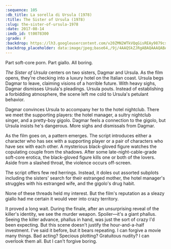 ```yaml
---
:sequence: 105
:db_title: La sorella di Ursula (1978)
:title: The Sister of Ursula (1978)
:slug: the-sister-of-ursula-1978
:date: 2017-08-14
:imdb_id: tt0078300
:grade: F
:backdrop: https://lh3.googleusercontent.com/v20ZMN2WTkVQqGisREAy9879csTflVwhACGU211y0616Z0VZLWCyfo6mGFAj1KEbkzoaULhvqE_H-_sZjHvdVFlP1MIVX5dpdY9f6aQUG253POfiVc6Iyhp1frKAmbTNrWrbSoC86g=w1000-l75-rj
:backdrop_placeholder: data:image/jpeg;base64,/9j/4AAQSkZJRgABAQAAAQABAAD/4QAqRXhpZgAASUkqAAgAAAABADEBAgAHAAAAGgAAAAAAAABHb29nbGUAAP/bAIQAKBweHR4ZKCMVLS0rKDA8ZEE8Nzcwe0xdSWSRgI2Wj4CMiqC05sOgqtqtioDI/8va7vX///+bwfP///r/5v3/+AErLS08NTB2NTV2+KWAmezs7Ozs+Oz47Oz47Ozs7Ozs+Ozs+Pjs7Ozs7Ozs7Ozs7Ozs7Pjs7Ozs7Ozs7Ozs7Ozs/8AAEQgACwAUAwEiAAIRAQMRAf/EABcAAQADAAAAAAAAAAAAAAAAAAABAgX/xAAcEAACAQUBAAAAAAAAAAAAAAAAARECITEygRL/xAAUAQEAAAAAAAAAAAAAAAAAAAAA/8QAFBEBAAAAAAAAAAAAAAAAAAAAAP/aAAwDAQACEQMRAD8Ax6Uns44SlRL9N4tCKgAAAP/Z
---
```


Part soft-core porn. Part giallo. All boring. 

_The Sister of Ursula_ centers on two sisters, Dagmar and Ursula. As the film opens, they're checking into a luxury hotel on the Italian coast. Ursula begs Dagmar to leave, claiming visions of a horrible future. With heavy sighs, Dagmar dismisses Ursula's pleadings. Ursula pouts. Instead of establishing a forbidding atmosphere, the scene left me cold to Ursula's petulant behavior. 

Dagmar convinces Ursula to accompany her to the hotel nightclub. There we meet the supporting players: the hotel manager, a sultry nightclub singer, and a pretty-boy gigolo. Dagmar feels a connection to the gigolo, but Ursula insists he's dangerous. More sighs and dismissals from Dagmar.

As the film goes on, a pattern emerges. The script introduces either a character who has sex with a supporting player or a pair of characters who have sex with each other. A mysterious black-gloved figure watches the copulating couple from the shadows. After some late-night-cable-grade soft-core erotica, the black-gloved figure kills one or both of the lovers. Aside from a slashed throat, the violence occurs off-screen. 

The script offers few red herrings. Instead, it doles out assorted subplots including the sisters' search for their estranged mother, the hotel manager's struggles with his estranged wife, and the gigolo's drug habit. 

None of these threads held my interest. But the film's reputation as a sleazy giallo had me certain it would veer into crazy territory. 

It proved a long wait. During the finale, after an unsurprising reveal of the killer's identity, we see the murder weapon. Spoiler—it's a giant phallus. Seeing the killer advance, phallus in hand, was just the sort of crazy I'd been expecting. But this scene doesn't justify the hour-and-a-half investment. I've said it before, but it bears repeating. I can forgive a movie many things. Bad acting? Specious plotting? Gratuitous nudity? I can overlook them all. But I can't forgive boring.